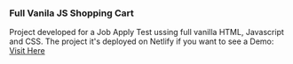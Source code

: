 ### Full Vanila JS Shopping Cart

Project developed for a Job Apply Test ussing full vanilla HTML, Javascript and CSS.
The project it's deployed on Netlify if you want to see a Demo: [Visit Here](https://farancibiat-shoppingcart.netlify.app/)

